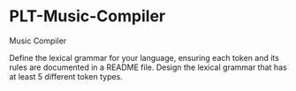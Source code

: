 # PLT-Music-Compiler
Music Compiler

Define the lexical grammar for your language, ensuring each token and its rules are
documented in a README file. Design the lexical grammar that has at least 5 different
token types.

